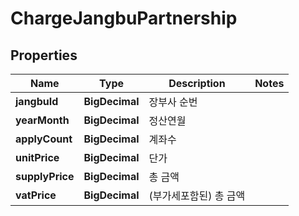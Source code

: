

# ChargeJangbuPartnership


## Properties

Name | Type | Description | Notes
------------ | ------------- | ------------- | -------------
**jangbuId** | **BigDecimal** | 장부사 순번 | 
**yearMonth** | **BigDecimal** | 정산연월 | 
**applyCount** | **BigDecimal** | 계좌수 | 
**unitPrice** | **BigDecimal** | 단가 | 
**supplyPrice** | **BigDecimal** | 총 금액 | 
**vatPrice** | **BigDecimal** | (부가세포함된) 총 금액 | 



